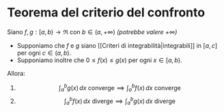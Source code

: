 # Teorema del criterio del confronto

Siano $f,g:[a,b)\to\Re$ con $b \in(a,+\infty)$ *(potrebbe valere $+\infty$)*
- Supponiamo che $f$ e $g$ siano [[Criteri di integrabilità|integrabili]] in $[a,c]$ per ogni $c \in(a,b)$.
- Supponiamo inoltre che $0\le f(x)\le g(x)$ per ogni $x \in [a,b)$.

Allora:

1. $$
\int_{a}^bg(x)  \, dx \text{ converge} \implies \int_{a}^b f(x) \, dx  \text{ converge}
$$
2. $$
\int_{a}^b f(x)  \, dx \text{ diverge} \implies \int_{a}^b g(x)  \, dx \text{ diverge}  
$$